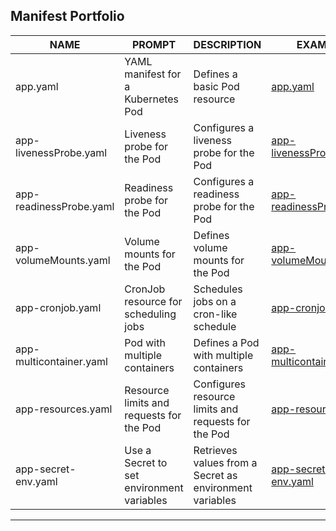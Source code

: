 
## Manifest Portfolio

| NAME               | PROMPT                                              | DESCRIPTION                                                 | EXAMPLE                                              |
|-------------------------|-----------------------------------------------------|-------------------------------------------------------------|------------------------------------------------------|
| app.yaml                | YAML manifest for a Kubernetes Pod                  | Defines a basic Pod resource                               | [app.yaml](yaml/app.yaml)                |
| app-livenessProbe.yaml  | Liveness probe for the Pod                           | Configures a liveness probe for the Pod                    | [app-livenessProbe.yaml](yaml/app-livenessProbe.yaml)  |
| app-readinessProbe.yaml | Readiness probe for the Pod                          | Configures a readiness probe for the Pod                   | [app-readinessProbe.yaml](yaml/app-readinessProbe.yaml) |
| app-volumeMounts.yaml   | Volume mounts for the Pod                            | Defines volume mounts for the Pod                          | [app-volumeMounts.yaml](yaml/app-volumeMounts.yaml)   |
| app-cronjob.yaml        | CronJob resource for scheduling jobs                  | Schedules jobs on a cron-like schedule                      | [app-cronjob.yaml](yaml/app-cronjob.yaml)        |
| app-multicontainer.yaml | Pod with multiple containers                         | Defines a Pod with multiple containers                      | [app-multicontainer.yaml](yaml/app-multicontainer.yaml) |
| app-resources.yaml      | Resource limits and requests for the Pod             | Configures resource limits and requests for the Pod        | [app-resources.yaml](yaml/app-resources.yaml)      |
| app-secret-env.yaml     | Use a Secret to set environment variables            | Retrieves values from a Secret as environment variables    | [app-secret-env.yaml](yaml/app-secret-env.yaml)    |

---
